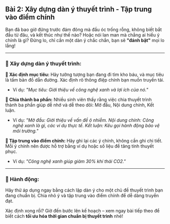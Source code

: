 ## Bài 2: Xây dựng dàn ý thuyết trình - Tập trung vào điểm chính

Bạn đã bao giờ đứng trước đám đông mà đầu óc trống rỗng, không biết bắt đầu từ đâu, và kết thúc như thế nào? Hoặc nói lan man mà chẳng ai hiểu ý chính là gì? Đừng lo, chỉ cần một dàn ý chắc chắn, bạn sẽ **"đánh bật"** mọi lo lắng!

---

### 📌 Xây dựng dàn ý thuyết trình:

**🔹 Xác định mục tiêu:**
Hãy tưởng tượng bạn đang đi tìm kho báu, và mục tiêu là tấm bản đồ dẫn đường. Xác định rõ thông điệp chính bạn muốn truyền tải.
- Ví dụ: *"Mục tiêu: Giới thiệu về công nghệ xanh và lợi ích của nó."*

**🔹 Chia thành ba phần:**
Nhiều sinh viên thấy rằng việc chia thuyết trình thành ba phần giúp dễ nhớ và dễ theo dõi: Mở đầu, Nội dung chính, Kết luận.
- Ví dụ: *"Mở đầu: Giới thiệu về vấn đề ô nhiễm. Nội dung chính: Công nghệ xanh là gì, các ví dụ thực tế. Kết luận: Kêu gọi hành động bảo vệ môi trường."*

**🔹 Tập trung vào điểm chính:**
Hãy ghi lại các ý chính, không cần ghi chi tiết. Mỗi ý chính nên được hỗ trợ bằng ví dụ hoặc số liệu để tăng tính thuyết phục.
- Ví dụ: *"Công nghệ xanh giúp giảm 30% khí thải CO2."*

---

### 🚀 Hành động:

Hãy thử áp dụng ngay bằng cách lập dàn ý cho một chủ đề thuyết trình bạn đang chuẩn bị. Chia nhỏ ý và tập trung vào điểm chính để dễ dàng truyền đạt.

Xác định xong rồi? Giờ đến bước lên kế hoạch – xem ngay bài tiếp theo để biết cách **tối ưu hóa thời gian chuẩn bị thuyết trình** nhé!
